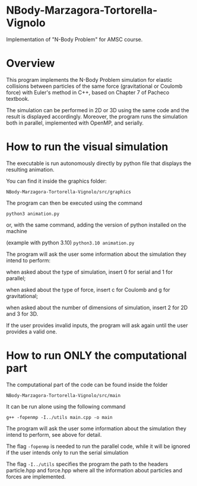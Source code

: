 # NBody-Marzagora-Tortorella-Vignolo
Implementation of "N-Body Problem" for AMSC course.

# Overview
This program implements the N-Body Problem simulation for elastic collisions between particles of the same force (gravitational or Coulomb force) with Euler's method in C++, based on Chapter 7 of Pacheco textbook.

The simulation can be performed in 2D or 3D using the same code and the result is displayed accordingly.
Moreover, the program runs the simulation both in parallel, implemented with OpenMP, and serially. 

# How to run the visual simulation 

The executable is run autonomously directly by python file that displays the resulting animation.

You can find it inside the graphics folder:

`NBody-Marzagora-Tortorella-Vignolo/src/graphics`

The program can then be executed using the command

`python3 animation.py`

or, with the same command, adding the version of python installed on the machine

(example with python 3.10)
`python3.10 animation.py`

The program will ask the user some information about the simulation they intend to perform: 

when asked about the type of simulation, insert 0 for serial and 1 for parallel;

when asked about the type of force, insert c for Coulomb and g for gravitational;

when asked about the number of dimensions of simulation, insert 2 for 2D and 3 for 3D.

If the user provides invalid inputs, the program will ask again until the user provides a valid one.

# How to run ONLY the computational part

The computational part of the code can be found inside the folder

`NBody-Marzagora-Tortorella-Vignolo/src/main`

It can be run alone using the following command

`g++ -fopenmp -I../utils main.cpp -o main`

The program will ask the user some information about the simulation they intend to perform, see above for detail.

The flag `-fopenmp` is needed to run the parallel code, while it will be ignored if the user intends only to run the serial simulation

The flag `-I../utils` specifies the program the path to the headers particle.hpp and force.hpp where all the information about particles and forces are implemented.

